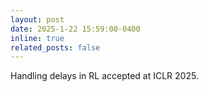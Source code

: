 ```yaml
---
layout: post
date: 2025-1-22 15:59:00-0400
inline: true
related_posts: false
---
```


Handling delays in RL accepted at ICLR 2025.